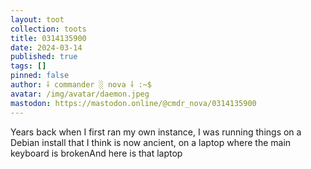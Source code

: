```yaml
---
layout: toot
collection: toots
title: 0314135900
date: 2024-03-14
published: true
tags: []
pinned: false
author: ⸸ commander ░ nova ⸸ :~$
avatar: /img/avatar/daemon.jpeg
mastodon: https://mastodon.online/@cmdr_nova/0314135900
---
```


Years back when I first ran my own instance, I was running things on a Debian install that I think is now ancient, on a laptop where the main keyboard is brokenAnd here is that laptop

